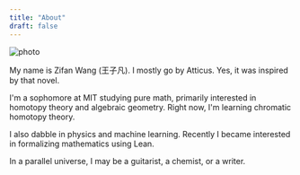 ```yaml
---
title: "About"
draft: false
---
```


![photo](/website/images/bad.jpeg)

My name is Zifan Wang (王子凡). I mostly go by Atticus. Yes, it was inspired by that novel.

I'm a sophomore at MIT studying pure math, primarily interested in homotopy theory and algebraic geometry. Right now, I'm learning chromatic homotopy theory. 

I also dabble in physics and machine learning. Recently I became interested in formalizing mathematics using Lean.

In a parallel universe, I may be a guitarist, a chemist, or a writer.